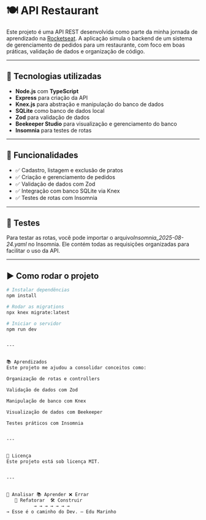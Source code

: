 # 🍽️ API Restaurant

Este projeto é uma API REST desenvolvida como parte da minha jornada de aprendizado na [Rocketseat](https://www.rocketseat.com.br/). A aplicação simula o backend de um sistema de gerenciamento de pedidos para um restaurante, com foco em boas práticas, validação de dados e organização de código.


---


## 🚀 Tecnologias utilizadas

- **Node.js** com **TypeScript**
- **Express** para criação da API
- **Knex.js** para abstração e manipulação do banco de dados
- **SQLite** como banco de dados local
- **Zod** para validação de dados
- **Beekeeper Studio** para visualização e gerenciamento do banco
- **Insomnia** para testes de rotas


---


## 📌 Funcionalidades

- ✅ Cadastro, listagem e exclusão de pratos
- ✅ Criação e gerenciamento de pedidos
- ✅ Validação de dados com Zod
- ✅ Integração com banco SQLite via Knex
- ✅ Testes de rotas com Insomnia


---


## 🧪 Testes

Para testar as rotas, você pode importar o arquivo*Insomnia_2025-08-24.yaml* no Insomnia. Ele contém todas as requisições organizadas para facilitar o uso da API.


---


## ▶️ Como rodar o projeto

```bash
# Instalar dependências
npm install

# Rodar as migrations
npx knex migrate:latest

# Iniciar o servidor
npm run dev


---


📚 Aprendizados
Este projeto me ajudou a consolidar conceitos como:

Organização de rotas e controllers

Validação de dados com Zod

Manipulação de banco com Knex

Visualização de dados com Beekeeper

Testes práticos com Insomnia


---


📄 Licença
Este projeto está sob licença MIT.


---


🧠 Analisar 📚 Aprender ❌ Errar  
   🔁 Refatorar  🛠️ Construir  
          → → → → → → →  
→ Esse é o caminho do Dev. — Edu Marinho


